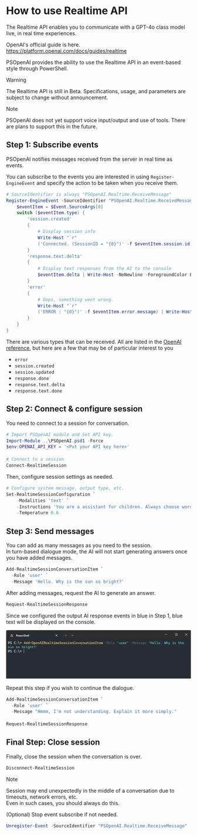 # How to use Realtime API

The Realtime API enables you to communicate with a GPT-4o class model live, in real time experiences.  

OpenAI's official guide is here.  
https://platform.openai.com/docs/guides/realtime

PSOpenAI provides the ability to use the Realtime API in an event-based style through PowerShell.

> [!WARNING]  
> The Realtime API is still in Beta. Specifications, usage, and parameters are subject to change without announcement.

> [!NOTE]  
> PSOpenAI does not yet support voice input/output and use of tools. There are plans to support this in the future.

## Step 1: Subscribe events

PSOpenAI notifies messages received from the server in real time as events.

You can subscribe to the events you are interested in using `Register-EngineEvent` and specify the action to be taken when you receive them.

```powershell
# SourceIdentifier is always "PSOpenAI.Realtime.ReceiveMessage"
Register-EngineEvent -SourceIdentifier "PSOpenAI.Realtime.ReceiveMessage" -Action {
    $eventItem = $Event.SourceArgs[0]
    switch ($eventItem.type) {
        'session.created'
        {
            # Display session info
            Write-Host "`r"
            ('Connected. (SessionID = "{0}")' -f $eventItem.session.id) | Write-Host -ForegroundColor Green
        }
        'response.text.delta'
        {
            # Display text responses from the AI to the console
            $eventItem.delta | Write-Host -NoNewline -ForegroundColor Blue
        }
        'error'
        {
            # Oops, something went wrong.
            Write-Host "`r"
            ('ERROR : "{0}")' -f $eventItem.error.message) | Write-Host -ForegroundColor Red
        }
    }
}
```

There are various types that can be received. All are listed in the [OpenAI reference](https://platform.openai.com/docs/api-reference/realtime-server-events), but here are a few that may be of particular interest to you

- `error`
- `session.created`
- `session.updated`
- `response.done`
- `response.text.delta`
- `response.text.done`


## Step 2: Connect & configure session

You need to connect to a session for conversation.

```powershell
# Import PSOpenAI module and Set API key.
Import-Module ..\PSOpenAI.psd1 -Force
$env:OPENAI_API_KEY = '<Put your API key here>'

# Connect to a session
Connect-RealtimeSession
```

Then, configure session settings as needed.
```powershell
# Configure system message, output type, etc.
Set-RealtimeSessionConfiguration `
    -Modalities 'text' `
    -Instructions 'You are a assistant for children. Always choose words that are easy for the child to understand.' `
    -Temperature 0.6
```

## Step 3: Send messages

You can add as many messages as you need to the session.  
In turn-based dialogue mode, the AI will not start generating answers once you have added messages.

```powershell
Add-RealtimeSessionConversationItem `
  -Role 'user' `
  -Message 'Hello. Why is the sun so bright?'
```

After adding messages, request the AI to generate an answer.

```powershell
Request-RealtimeSessionResponse
```

Since we configured the output AI response events in blue in Step 1, blue text will be displayed on the console.

![session](images/realtime_session.gif)

Repeat this step if you wish to continue the dialogue.

```powershell
Add-RealtimeSessionConversationItem `
  -Role 'user' `
  -Message "Hmmm, I'm not understanding. Explain it more simply."

Request-RealtimeSessionResponse
```

## Final Step: Close session

Finally, close the session when the conversation is over.

```powershell
Disconnect-RealtimeSession
```

> [!NOTE]  
> Session may end unexpectedly in the middle of a conversation due to timeouts, network errors, etc.  
> Even in such cases, you should always do this.

(Optional) Stop event subscribe if not needed.

```powershell
Unregister-Event -SourceIdentifier "PSOpenAI.Realtime.ReceiveMessage"
```
